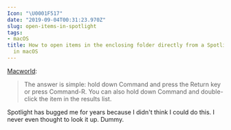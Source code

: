 ```yaml
---
Icon: "\U0001F517"
date: "2019-09-04T00:31:23.970Z"
slug: open-items-in-spotlight
tags:
- macOS
title: How to open items in the enclosing folder directly from a Spotlight search
  in macOS
---
```


[Macworld](https://www.macworld.com/article/3433898/how-to-open-items-in-the-enclosing-folder-directly-from-a-spotlight-search-in-macos.html):

> The answer is simple: hold down Command and press the Return key or press Command-R. You can also hold down Command and double-click the item in the results list.

Spotlight has bugged me for years because I didn't think I could do this. I never even thought to look it up. Dummy.

